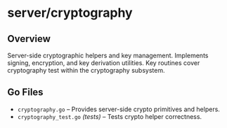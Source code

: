 # server/cryptography

## Overview

Server-side cryptographic helpers and key management. Implements signing, encryption, and key derivation utilities. Key routines cover cryptography test within the cryptography subsystem.

## Go Files

- `cryptography.go` – Provides server-side crypto primitives and helpers.
- `cryptography_test.go` *(tests)* – Tests crypto helper correctness.
